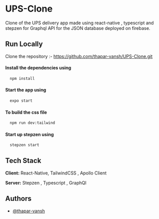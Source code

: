
# UPS-Clone

Clone of the UPS delivery app made using react-native , typescript and stepzen for Graphql API for the JSON database deployed on firebase.


## Run Locally
Clone the repository :- https://github.com/thapar-vansh/UPS-Clone.git

#### Install the dependencies using

```bash
  npm install 
```
#### Start the app using 

```bash
  expo start
```

#### To build the css file 

```bash
  npm run dev:tailwind
```

#### Start up stepzen using

```bash
  stepzen start
```
## Tech Stack

**Client:** React-Native, TailwindCSS , Apollo Client

**Server:** Stepzen , Typescript , GraphQl


## Authors

- [@thapar-vansh](https://www.github.com/thapar-vansh)

